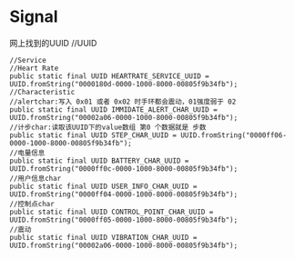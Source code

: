 # Signal

网上找到的UUID
    //UUID

    //Service
    //Heart Rate
    public static final UUID HEARTRATE_SERVICE_UUID = UUID.fromString("0000180d-0000-1000-8000-00805f9b34fb");
    //Characteristic
    //alertchar:写入 0x01 或者 0x02 时手环都会震动，01强度弱于 02
    public static final UUID IMMIDATE_ALERT_CHAR_UUID = UUID.fromString("00002a06-0000-1000-8000-00805f9b34fb");
    //计步char:读取该UUID下的value数组 第0 个数据就是 步数
    public static final UUID STEP_CHAR_UUID = UUID.fromString("0000ff06-0000-1000-8000-00805f9b34fb");
    //电量信息
    public static final UUID BATTERY_CHAR_UUID = UUID.fromString("0000ff0c-0000-1000-8000-00805f9b34fb");
    //用户信息char
    public static final UUID USER_INFO_CHAR_UUID = UUID.fromString("0000ff04-0000-1000-8000-00805f9b34fb");
    //控制点char
    public static final UUID CONTROL_POINT_CHAR_UUID = UUID.fromString("0000ff05-0000-1000-8000-00805f9b34fb");
    //震动
    public static final UUID VIBRATION_CHAR_UUID = UUID.fromString("00002a06-0000-1000-8000-00805f9b34fb");
